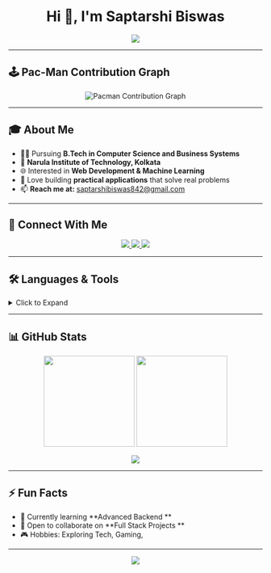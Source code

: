 

<h1 align="center">Hi 👋, I'm Saptarshi Biswas</h1>

<p align="center">
  <img src="https://readme-typing-svg.herokuapp.com/?lines=Web+Developer+%F0%9F%92%BB;Machine+Learning+Enthusiast+%F0%9F%A7%BF;Always+Learning+%F0%9F%92%A1;Passionate+Problem+Solver+%F0%9F%94%A5&center=true&size=24" />
</p>

---

## 🕹️ **Pac-Man Contribution Graph**

<p align="center">
  <img src="https://raw.githubusercontent.com/saptarshibiswas77/saptarshibiswas77/output/dist/pacman-contribution-graph.svg" alt="Pacman Contribution Graph" />
</p>

---

## 🎓 **About Me**

- 👨‍🎓 Pursuing **B.Tech in Computer Science and Business Systems**  
- 🏫 **Narula Institute of Technology, Kolkata**  
- 🌐 Interested in **Web Development & Machine Learning**  
- 🚀 Love building **practical applications** that solve real problems  
- 📫 **Reach me at:** saptarshibiswas842@gmail.com  

---

## 🔗 **Connect With Me**

<p align="center">
  <a href="https://linkedin.com/in/saptarshi-biswas77" target="blank">
    <img src="https://img.shields.io/badge/LinkedIn-blue?style=for-the-badge&logo=linkedin" />
  </a>
  <a href="https://www.hackerrank.com/@saptarshibiswas4" target="blank">
    <img src="https://img.shields.io/badge/Hackerrank-2EC866?style=for-the-badge&logo=hackerrank&logoColor=white" />
  </a>
  <a href="mailto:saptarshibiswas842@gmail.com" target="blank">
    <img src="https://img.shields.io/badge/Gmail-D14836?style=for-the-badge&logo=gmail&logoColor=white" />
  </a>
</p>

---

## 🛠️ **Languages & Tools**

<details>
<summary>Click to Expand</summary>

<p align="center">
  <img src="https://skillicons.dev/icons?i=html,css,js,ts,react,nodejs,express,mongodb,postgresql,mysql,flutter,dart,java,python,cpp,bootstrap,django,tailwind,figma,postman" />
</p>

</details>

---

## 📊 **GitHub Stats**

<p align="center">
  <img src="https://github-readme-stats.vercel.app/api?username=saptarshibiswas77&show_icons=true&theme=github_dark" height="180"/>
  <img src="https://github-readme-stats.vercel.app/api/top-langs/?username=saptarshibiswas77&layout=compact&theme=github_dark" height="180"/>
</p>

<p align="center">
  <img src="https://github-readme-streak-stats.herokuapp.com/?user=saptarshibiswas77&theme=github_dark" />
</p>

---

## ⚡ **Fun Facts**

- 🌱 Currently learning **Advanced Backend **  
- 🤝 Open to collaborate on **Full Stack Projects **  
- 🎮 Hobbies: Exploring Tech, Gaming,  

---

<p align="center">
  <img src="https://komarev.com/ghpvc/?username=saptarshibiswas77&label=Profile%20Views&color=0e75b6&style=flat" />
</p>
